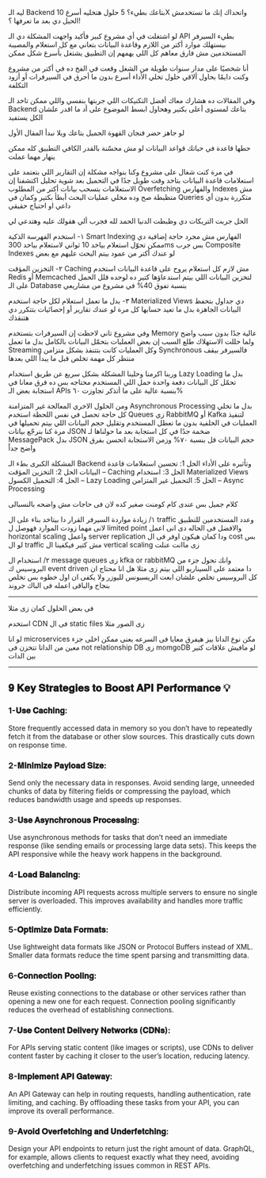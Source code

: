 ليه الـ Backend بتاعك بطيء؟ 5 حلول هتخليه أسرع 10X
واتحداك إنك ما تستخدمش الحيل دي بعد ما تعرفها ؟!

لو اشتغلت في أي مشروع كبير فأكيد واجهت المشكلة دي
الـ API بطيء السيرفر بيستهلك موارد أكتر من اللازم وقاعدة البيانات بتعاني مع كل استعلام والمصيبة المستخدمين مش فارق معاهم كل اللي يهمهم إن التطبيق يشتغل بأسرع شكل ممكن

أنا شخصيًا على مدار سنوات طويلة من الشغل وقعت في الفخ ده في أكتر من مشروع وكنت دايمًا بحاول ألاقي حلول تخلي الأداء أسرع بدون ما أحرق في السيرفرات أو أزود التكلفة 

وفي المقالات ده هشارك معاك أفضل التكنيكات اللي جربتها بنفسي واللي ممكن تاخد الـ Backend بتاعك لمستوى أعلى بكتير وهحاول ابسط الموضوع على أد ما اقدر علشان الكل يستفيد 

لو جاهز حضر فنجان القهوة الجميل بتاعك ويلا نبدأ المقال الأول 

حطها قاعدة في حياتك قواعد البيانات لو مش محسّنة بالقدر الكافي التطبيق كله ممكن ينهار مهما عملت 

في مرة كنت شغال على مشروع وكنا بنواجه مشكلة إن التقارير اللي بتعتمد على استعلامات قاعدة البيانات بتاخد وقت طويل جدًا في التحميل بعد شوية تحليل اكتشفنا إن الاستعلامات بتسحب بيانات أكتر من المطلوب Overfetching والفهارس Indexes مش متظبطة صح وده مخلي عمليات البحث أبطأ بكتير وكمان في Queries متكررة بدون أي داعي او احتياج حقيقي

الحل جربت التريكات دي وظبطت الدنيا الحمد لله فجرب ألي هقولك عليه وهتدعي لي 

١- استخدم الفهرسة الذكية Smart Indexing الفهارس مش مجرد حاجة إضافية دي ممكن تحوّل استعلام بياخد 10 ثواني لاستعلام بياخد 300ms بس جرب Composite Indexes لو عندك أكتر من عمود بيتم البحث عليهم مع بعض

٢- التخزين المؤقت Caching مش لازم كل استعلام يروح على قاعدة البيانات استخدم Redis أو Memcached لتخزين البيانات اللي بيتم استدعاؤها كتير ده لوحده قلل الحمل على الـ Database بنسبة تفوق 40% في مشروع من مشاريعي

٣- بدل ما تعمل استعلام لكل حاجة استخدم Materialized Views دي جداول بتحفظ البيانات الجاهزة بدل ما تعيد حسابها كل مرة لو عندك تقارير أو إحصائيات بتتكرر دي هتنقذك

وفي مشروع تاني لاحظت إن السيرفرات بتستخدم Memory عالية جدًا بدون سبب واضح ولما حللت الاستهلاك طلع السبب إن بعض العمليات بتحمّل البيانات بالكامل بدل ما تعمل Streaming وكل العمليات كانت بتتنفذ بشكل متزامن Synchronous فالسيرفر بيقف منتظر كل مهمة تخلص قبل ما يبدأ اللي بعدها

وربنا اكرمنا وحلينا المشكلة بشكل سريع عن طريق
استخدام Lazy Loading بدل ما تحمّل كل البيانات دفعة واحدة حمل اللي المستخدم محتاجه بس ده فرق معانا في استجابة بعض الـ APIs بنسبة عالية على ما أتذكر تجاوزت ٦٠%

ومن الحلول الاخري المعالجة غير المتزامنة Asynchronous Processing بدل ما تخلي كل حاجة تحصل في نفس اللحظة استخدم Queues زي RabbitMQ أو Kafka لتنفيذ العمليات في الخلفية بدون ما تعطل المستخدم
وتقليل حجم البيانات اللي بيتم تحميلها 
في مرة كنا بنرجّع بيانات JSON ضخمة جدًا في كل استجابة بعد ما حولناها لـ MessagePack بدل JSON حجم البيانات قل بنسبة ٧٠% وزمن الاستجابة اتحسن بفرق واضح جداً 

المشكلة الكبرى بطء الـ Backend وتأثيره على الأداء
الحل 1: تحسين استعلامات قاعدة البيانات
الحل 2: التخزين المؤقت – Caching
الحل 3: استخدام Materialized Views
الحل 4: التحميل الكسول – Lazy Loading
الحل 5: التحميل غير المتزامن – Async Processing

كلام جميل بس عندى كام كومنت صغير كده لان فى حاجات مش واضحه بالنسبالى

١/ زيادة مواردة السيرفر القرار دا بيتاخد بناء على ال traffic وعدد المستخدمين للتطبيق لانى مهما زودت الموارد فهوصل ل limited point والافضل فى الحاله دى انى اعمل horizontal scaling واعمل server replication ودا كمان هيكون اوفر فى ال cost بس لو ال traffic مش كتير فيكفينا ال vertical scaling زى ماانت عنلت 

٢/ استخدام ال message queues زى kfka or rabbitMQ وانك تحول جزء من البروسيس ك event driven دا معتمد على السيناريو اللى بيتم زى مثلا هل انا محتاج ان كل البروسيس تخلص علشان ابعت الريسبونس لليوزر ولا يكفى ان اول خطوه بس تخلص بنجاح والباقى اعمله فى الباك جروند 

********************

فى بعض الحلول كمان زى مثلا 

استخدم CDN فى ال static files زى الصور مثلا 

لو انا microservices مكن نوع الداتا بيز هيفرق معايا فى السرعه يعنى ممكن اخلى جزء معين من الداتا تتخزن فى not relationship DB زى momgoDB لو مافيش علاقات كتير بين الدات

--------

##  𝟗 𝐊𝐞𝐲 𝐒𝐭𝐫𝐚𝐭𝐞𝐠𝐢𝐞𝐬 𝐭𝐨 𝐁𝐨𝐨𝐬𝐭 𝐀𝐏𝐈 𝐏𝐞𝐫𝐟𝐨𝐫𝐦𝐚𝐧𝐜𝐞 💡 

###   1-𝐔𝐬𝐞 𝐂𝐚𝐜𝐡𝐢𝐧𝐠:
Store frequently accessed data in memory so you don’t have to repeatedly fetch it from the database or other slow sources. This drastically cuts down on response time.

###   2-𝐌𝐢𝐧𝐢𝐦𝐢𝐳𝐞 𝐏𝐚𝐲𝐥𝐨𝐚𝐝 𝐒𝐢𝐳𝐞:
Send only the necessary data in responses. Avoid sending large, unneeded chunks of data by filtering fields or compressing the payload, which reduces bandwidth usage and speeds up responses.

###   3-𝐔𝐬𝐞 𝐀𝐬𝐲𝐧𝐜𝐡𝐫𝐨𝐧𝐨𝐮𝐬 𝐏𝐫𝐨𝐜𝐞𝐬𝐬𝐢𝐧𝐠:
Use asynchronous methods for tasks that don’t need an immediate response (like sending emails or processing large data sets). This keeps the API responsive while the heavy work happens in the background.

###   4-𝐋𝐨𝐚𝐝 𝐁𝐚𝐥𝐚𝐧𝐜𝐢𝐧𝐠:
Distribute incoming API requests across multiple servers to ensure no single server is overloaded. This improves availability and handles more traffic efficiently.

###   5-𝐎𝐩𝐭𝐢𝐦𝐢𝐳𝐞 𝐃𝐚𝐭𝐚 𝐅𝐨𝐫𝐦𝐚𝐭𝐬:
Use lightweight data formats like JSON or Protocol Buffers instead of XML. Smaller data formats reduce the time spent parsing and transmitting data.

###   6-𝐂𝐨𝐧𝐧𝐞𝐜𝐭𝐢𝐨𝐧 𝐏𝐨𝐨𝐥𝐢𝐧𝐠:
Reuse existing connections to the database or other services rather than opening a new one for each request. Connection pooling significantly reduces the overhead of establishing connections.

###   7-𝐔𝐬𝐞 𝐂𝐨𝐧𝐭𝐞𝐧𝐭 𝐃𝐞𝐥𝐢𝐯𝐞𝐫𝐲 𝐍𝐞𝐭𝐰𝐨𝐫𝐤𝐬 (𝐂𝐃𝐍𝐬):
For APIs serving static content (like images or scripts), use CDNs to deliver content faster by caching it closer to the user’s location, reducing latency.

###   8-𝐈𝐦𝐩𝐥𝐞𝐦𝐞𝐧𝐭 𝐀𝐏𝐈 𝐆𝐚𝐭𝐞𝐰𝐚𝐲:
An API Gateway can help in routing requests, handling authentication, rate limiting, and caching. By offloading these tasks from your API, you can improve its overall performance.

###   9-𝐀𝐯𝐨𝐢𝐝 𝐎𝐯𝐞𝐫𝐟𝐞𝐭𝐜𝐡𝐢𝐧𝐠 𝐚𝐧𝐝 𝐔𝐧𝐝𝐞𝐫𝐟𝐞𝐭𝐜𝐡𝐢𝐧𝐠:
Design your API endpoints to return just the right amount of data. GraphQL, for example, allows clients to request exactly what they need, avoiding overfetching and underfetching issues common in REST APIs.